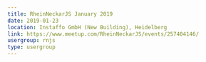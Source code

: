 ```yaml
---
title: RheinNeckarJS January 2019
date: 2019-01-23
location: Instaffo GmbH (New Building), Heidelberg
link: https://www.meetup.com/RheinNeckarJS/events/257404146/
usergroup: rnjs
type: usergroup
---
```

